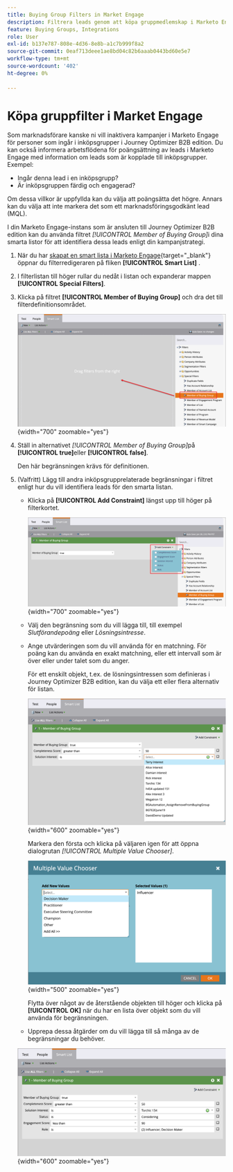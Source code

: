 ```yaml
---
title: Buying Group Filters in Market Engage
description: Filtrera leads genom att köpa gruppmedlemskap i Marketo Engage Smart Lists med begränsningar som fullständighetspoäng för att optimera kampanjer och poängsättning av leads.
feature: Buying Groups, Integrations
role: User
exl-id: b137e787-808e-4d36-8e8b-a1c7b999f8a2
source-git-commit: 0eaf713deee1ae8bd04c82b6aaab0443bd60e5e7
workflow-type: tm+mt
source-wordcount: '402'
ht-degree: 0%

---
```


# Köpa gruppfilter i Market Engage

Som marknadsförare kanske ni vill inaktivera kampanjer i Marketo Engage för personer som ingår i inköpsgrupper i Journey Optimizer B2B edition. Du kan också informera arbetsflödena för poängsättning av leads i Marketo Engage med information om leads som är kopplade till inköpsgrupper. Exempel:

* Ingår denna lead i en inköpsgrupp?
* Är inköpsgruppen färdig och engagerad?

Om dessa villkor är uppfyllda kan du välja att poängsätta det högre. Annars kan du välja att inte markera det som ett marknadsföringsgodkänt lead (MQL).

I din Marketo Engage-instans som är ansluten till Journey Optimizer B2B edition kan du använda filtret _[!UICONTROL Member of Buying Group]_&#x200B;i dina smarta listor för att identifiera dessa leads enligt din kampanjstrategi.

1. När du har [skapat en smart lista i Marketo Engage](https://experienceleague.adobe.com/en/docs/marketo/using/product-docs/core-marketo-concepts/smart-lists-and-static-lists/creating-a-smart-list/create-a-smart-list){target="_blank"} öppnar du filterredigeraren på fliken **[!UICONTROL Smart List]** .

1. I filterlistan till höger rullar du nedåt i listan och expanderar mappen **[!UICONTROL Special Filters]**.

1. Klicka på filtret **[!UICONTROL Member of Buying Group]** och dra det till filterdefinitionsområdet.

   ![Lägg till medlemmen i filtret Buying Group i den smarta listan](./assets/me-member-of-buying-group-filter-add.png){width="700" zoomable="yes"}

1. Ställ in alternativet _[!UICONTROL Member of Buying Group]_&#x200B;på&#x200B;**[!UICONTROL true]**&#x200B;eller **[!UICONTROL false]**.

   Den här begränsningen krävs för definitionen.

1. (Valfritt) Lägg till andra inköpsgrupprelaterade begränsningar i filtret enligt hur du vill identifiera leads för den smarta listan.

   * Klicka på **[!UICONTROL Add Constraint]** längst upp till höger på filterkortet.

     ![Välj en annan begränsning](./assets/me-member-of-buying-group-filter-add-constraint.png){width="700" zoomable="yes"}

   * Välj den begränsning som du vill lägga till, till exempel _Slutförandepoäng_ eller _Lösningsintresse_.

   * Ange utvärderingen som du vill använda för en matchning. För poäng kan du använda en exakt matchning, eller ett intervall som är över eller under talet som du anger.

     För ett enskilt objekt, t.ex. de lösningsintressen som definieras i Journey Optimizer B2B edition, kan du välja ett eller flera alternativ för listan.

     ![Välj ett värde för begränsningen i listan](./assets/me-member-of-buying-group-filter-constraint-list.png){width="600" zoomable="yes"}

     Markera den första och klicka på väljaren igen för att öppna dialogrutan _[!UICONTROL Multiple Value Chooser]_.

     ![Välj flera värden för begränsningen](./assets/me-member-of-buying-group-filter-constraint-multiple-value.png){width="500" zoomable="yes"}

     Flytta över något av de återstående objekten till höger och klicka på **[!UICONTROL OK]** när du har en lista över objekt som du vill använda för begränsningen.

   * Upprepa dessa åtgärder om du vill lägga till så många av de begränsningar du behöver.

   ![Medlem i Buying Group-filter med flera begränsningar](./assets/me-member-of-buying-group-filter-constraints-complete.png){width="600" zoomable="yes"}
